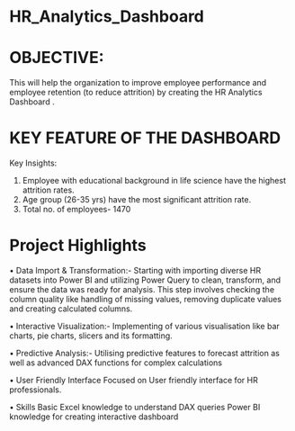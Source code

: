 # HR_Analytics_Dashboard
# OBJECTIVE:
This will help the organization to improve employee performance and employee retention (to reduce attrition) by creating the HR Analytics Dashboard .

# KEY FEATURE OF THE DASHBOARD
Key Insights:
1.	Employee with educational background in life science have the highest attrition rates.
2.	Age group (26-35 yrs) have the most significant attrition rate.
3.	Total no. of employees- 1470

# Project Highlights
•	Data Import & Transformation:-
  Starting with importing diverse HR datasets into Power BI and utilizing Power Query to clean, transform, and ensure the data was ready for analysis. This step involves checking the column quality like handling 
  of missing values, removing duplicate values  and creating calculated columns.

•	Interactive Visualization:- 
Implementing of various visualisation  like bar charts, pie charts, slicers and its formatting.

•	Predictive Analysis:-
  Utilising predictive features to forecast attrition as well as advanced DAX functions for complex  calculations
  
•	User Friendly  Interface
  Focused on User friendly interface for HR professionals.

•	Skills
   Basic Excel knowledge to understand DAX queries
   Power BI knowledge for creating interactive dashboard












